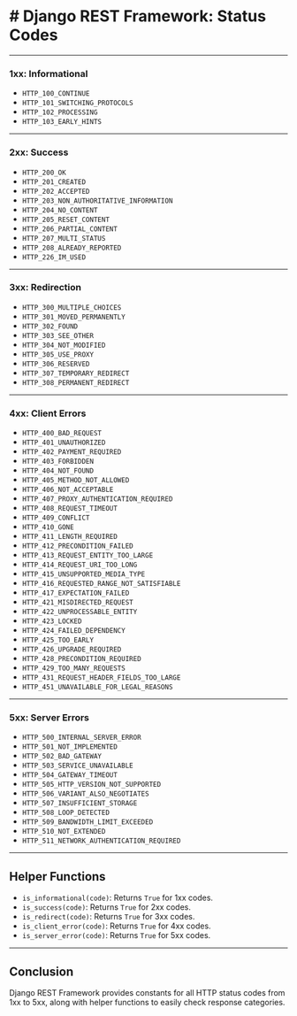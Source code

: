 # # Django REST Framework: Status Codes

---

### **1xx: Informational**

- `HTTP_100_CONTINUE`
- `HTTP_101_SWITCHING_PROTOCOLS`
- `HTTP_102_PROCESSING`
- `HTTP_103_EARLY_HINTS`

---

### **2xx: Success**

- `HTTP_200_OK`
- `HTTP_201_CREATED`
- `HTTP_202_ACCEPTED`
- `HTTP_203_NON_AUTHORITATIVE_INFORMATION`
- `HTTP_204_NO_CONTENT`
- `HTTP_205_RESET_CONTENT`
- `HTTP_206_PARTIAL_CONTENT`
- `HTTP_207_MULTI_STATUS`
- `HTTP_208_ALREADY_REPORTED`
- `HTTP_226_IM_USED`

---

### **3xx: Redirection**

- `HTTP_300_MULTIPLE_CHOICES`
- `HTTP_301_MOVED_PERMANENTLY`
- `HTTP_302_FOUND`
- `HTTP_303_SEE_OTHER`
- `HTTP_304_NOT_MODIFIED`
- `HTTP_305_USE_PROXY`
- `HTTP_306_RESERVED`
- `HTTP_307_TEMPORARY_REDIRECT`
- `HTTP_308_PERMANENT_REDIRECT`

---

### **4xx: Client Errors**

- `HTTP_400_BAD_REQUEST`
- `HTTP_401_UNAUTHORIZED`
- `HTTP_402_PAYMENT_REQUIRED`
- `HTTP_403_FORBIDDEN`
- `HTTP_404_NOT_FOUND`
- `HTTP_405_METHOD_NOT_ALLOWED`
- `HTTP_406_NOT_ACCEPTABLE`
- `HTTP_407_PROXY_AUTHENTICATION_REQUIRED`
- `HTTP_408_REQUEST_TIMEOUT`
- `HTTP_409_CONFLICT`
- `HTTP_410_GONE`
- `HTTP_411_LENGTH_REQUIRED`
- `HTTP_412_PRECONDITION_FAILED`
- `HTTP_413_REQUEST_ENTITY_TOO_LARGE`
- `HTTP_414_REQUEST_URI_TOO_LONG`
- `HTTP_415_UNSUPPORTED_MEDIA_TYPE`
- `HTTP_416_REQUESTED_RANGE_NOT_SATISFIABLE`
- `HTTP_417_EXPECTATION_FAILED`
- `HTTP_421_MISDIRECTED_REQUEST`
- `HTTP_422_UNPROCESSABLE_ENTITY`
- `HTTP_423_LOCKED`
- `HTTP_424_FAILED_DEPENDENCY`
- `HTTP_425_TOO_EARLY`
- `HTTP_426_UPGRADE_REQUIRED`
- `HTTP_428_PRECONDITION_REQUIRED`
- `HTTP_429_TOO_MANY_REQUESTS`
- `HTTP_431_REQUEST_HEADER_FIELDS_TOO_LARGE`
- `HTTP_451_UNAVAILABLE_FOR_LEGAL_REASONS`

---

### **5xx: Server Errors**

- `HTTP_500_INTERNAL_SERVER_ERROR`
- `HTTP_501_NOT_IMPLEMENTED`
- `HTTP_502_BAD_GATEWAY`
- `HTTP_503_SERVICE_UNAVAILABLE`
- `HTTP_504_GATEWAY_TIMEOUT`
- `HTTP_505_HTTP_VERSION_NOT_SUPPORTED`
- `HTTP_506_VARIANT_ALSO_NEGOTIATES`
- `HTTP_507_INSUFFICIENT_STORAGE`
- `HTTP_508_LOOP_DETECTED`
- `HTTP_509_BANDWIDTH_LIMIT_EXCEEDED`
- `HTTP_510_NOT_EXTENDED`
- `HTTP_511_NETWORK_AUTHENTICATION_REQUIRED`

---

## **Helper Functions**

- `is_informational(code)`: Returns `True` for 1xx codes.
- `is_success(code)`: Returns `True` for 2xx codes.
- `is_redirect(code)`: Returns `True` for 3xx codes.
- `is_client_error(code)`: Returns `True` for 4xx codes.
- `is_server_error(code)`: Returns `True` for 5xx codes.

---

## **Conclusion**

Django REST Framework provides constants for all HTTP status codes from 1xx to 5xx, along with helper functions to easily check response categories.
